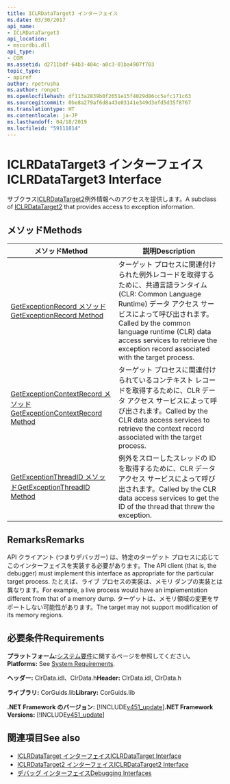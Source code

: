 ```yaml
---
title: ICLRDataTarget3 インターフェイス
ms.date: 03/30/2017
api_name:
- ICLRDataTarget3
api_location:
- mscordbi.dll
api_type:
- COM
ms.assetid: d2711bdf-64b3-404c-a0c3-01ba4907f703
topic_type:
- apiref
author: rpetrusha
ms.author: ronpet
ms.openlocfilehash: df113a2839b0f2651e15f4029d86cc5efc171c63
ms.sourcegitcommit: 0be8a279af6d8a43e03141e349d3efd5d35f8767
ms.translationtype: HT
ms.contentlocale: ja-JP
ms.lasthandoff: 04/18/2019
ms.locfileid: "59111814"
---
```

# <a name="iclrdatatarget3-interface"></a><span data-ttu-id="9fd04-102">ICLRDataTarget3 インターフェイス</span><span class="sxs-lookup"><span data-stu-id="9fd04-102">ICLRDataTarget3 Interface</span></span>
<span data-ttu-id="9fd04-103">サブクラス[ICLRDataTarget2](../../../../docs/framework/unmanaged-api/debugging/iclrdatatarget2-interface.md)例外情報へのアクセスを提供します。</span><span class="sxs-lookup"><span data-stu-id="9fd04-103">A subclass of [ICLRDataTarget2](../../../../docs/framework/unmanaged-api/debugging/iclrdatatarget2-interface.md) that provides access to exception information.</span></span>  
  
## <a name="methods"></a><span data-ttu-id="9fd04-104">メソッド</span><span class="sxs-lookup"><span data-stu-id="9fd04-104">Methods</span></span>  
  
|<span data-ttu-id="9fd04-105">メソッド</span><span class="sxs-lookup"><span data-stu-id="9fd04-105">Method</span></span>|<span data-ttu-id="9fd04-106">説明</span><span class="sxs-lookup"><span data-stu-id="9fd04-106">Description</span></span>|  
|------------|-----------------|  
|[<span data-ttu-id="9fd04-107">GetExceptionRecord メソッド</span><span class="sxs-lookup"><span data-stu-id="9fd04-107">GetExceptionRecord Method</span></span>](../../../../docs/framework/unmanaged-api/debugging/iclrdatatarget3-getexceptionrecord-method.md)|<span data-ttu-id="9fd04-108">ターゲット プロセスに関連付けられた例外レコードを取得するために、共通言語ランタイム (CLR: Common Language Runtime) データ アクセス サービスによって呼び出されます。</span><span class="sxs-lookup"><span data-stu-id="9fd04-108">Called by the common language runtime (CLR) data access services to retrieve the exception record associated with the target process.</span></span>|  
|[<span data-ttu-id="9fd04-109">GetExceptionContextRecord メソッド</span><span class="sxs-lookup"><span data-stu-id="9fd04-109">GetExceptionContextRecord Method</span></span>](../../../../docs/framework/unmanaged-api/debugging/iclrdatatarget3-getexceptioncontextrecord-method.md)|<span data-ttu-id="9fd04-110">ターゲット プロセスに関連付けられているコンテキスト レコードを取得するために、CLR データ アクセス サービスによって呼び出されます。</span><span class="sxs-lookup"><span data-stu-id="9fd04-110">Called by the CLR data access services to retrieve the context record associated with the target process.</span></span>|  
|[<span data-ttu-id="9fd04-111">GetExceptionThreadID メソッド</span><span class="sxs-lookup"><span data-stu-id="9fd04-111">GetExceptionThreadID Method</span></span>](../../../../docs/framework/unmanaged-api/debugging/iclrdatatarget3-getexceptionthreadid-method.md)|<span data-ttu-id="9fd04-112">例外をスローしたスレッドの ID を取得するために、CLR データ アクセス サービスによって呼び出されます。</span><span class="sxs-lookup"><span data-stu-id="9fd04-112">Called by the CLR data access services to get the ID of the thread that threw the exception.</span></span>|  
  
## <a name="remarks"></a><span data-ttu-id="9fd04-113">Remarks</span><span class="sxs-lookup"><span data-stu-id="9fd04-113">Remarks</span></span>  
 <span data-ttu-id="9fd04-114">API クライアント (つまりデバッガー) は、特定のターゲット プロセスに応じてこのインターフェイスを実装する必要があります。</span><span class="sxs-lookup"><span data-stu-id="9fd04-114">The API client (that is, the debugger) must implement this interface as appropriate for the particular target process.</span></span> <span data-ttu-id="9fd04-115">たとえば、ライブ プロセスの実装は、メモリ ダンプの実装とは異なります。</span><span class="sxs-lookup"><span data-stu-id="9fd04-115">For example, a live process would have an implementation different from that of a memory dump.</span></span> <span data-ttu-id="9fd04-116">ターゲットは、メモリ領域の変更をサポートしない可能性があります。</span><span class="sxs-lookup"><span data-stu-id="9fd04-116">The target may not support modification of its memory regions.</span></span>  
  
## <a name="requirements"></a><span data-ttu-id="9fd04-117">必要条件</span><span class="sxs-lookup"><span data-stu-id="9fd04-117">Requirements</span></span>  
 <span data-ttu-id="9fd04-118">**プラットフォーム:**[システム要件](../../../../docs/framework/get-started/system-requirements.md)に関するページを参照してください。</span><span class="sxs-lookup"><span data-stu-id="9fd04-118">**Platforms:** See [System Requirements](../../../../docs/framework/get-started/system-requirements.md).</span></span>  
  
 <span data-ttu-id="9fd04-119">**ヘッダー:** ClrData.idl、ClrData.h</span><span class="sxs-lookup"><span data-stu-id="9fd04-119">**Header:** ClrData.idl, ClrData.h</span></span>  
  
 <span data-ttu-id="9fd04-120">**ライブラリ:** CorGuids.lib</span><span class="sxs-lookup"><span data-stu-id="9fd04-120">**Library:** CorGuids.lib</span></span>  
  
 <span data-ttu-id="9fd04-121">**.NET Framework のバージョン:** [!INCLUDE[v451_update](../../../../includes/net-current-v451-nov-plus.md)]</span><span class="sxs-lookup"><span data-stu-id="9fd04-121">**.NET Framework Versions:** [!INCLUDE[v451_update](../../../../includes/net-current-v451-nov-plus.md)]</span></span>  
  
## <a name="see-also"></a><span data-ttu-id="9fd04-122">関連項目</span><span class="sxs-lookup"><span data-stu-id="9fd04-122">See also</span></span>

- [<span data-ttu-id="9fd04-123">ICLRDataTarget インターフェイス</span><span class="sxs-lookup"><span data-stu-id="9fd04-123">ICLRDataTarget Interface</span></span>](../../../../docs/framework/unmanaged-api/debugging/iclrdatatarget-interface.md)
- [<span data-ttu-id="9fd04-124">ICLRDataTarget2 インターフェイス</span><span class="sxs-lookup"><span data-stu-id="9fd04-124">ICLRDataTarget2 Interface</span></span>](../../../../docs/framework/unmanaged-api/debugging/iclrdatatarget2-interface.md)
- [<span data-ttu-id="9fd04-125">デバッグ インターフェイス</span><span class="sxs-lookup"><span data-stu-id="9fd04-125">Debugging Interfaces</span></span>](../../../../docs/framework/unmanaged-api/debugging/debugging-interfaces.md)
